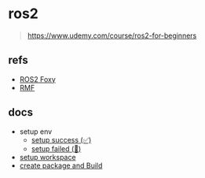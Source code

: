 # ros2
> https://www.udemy.com/course/ros2-for-beginners

## refs
- [ROS2 Foxy](https://docs.ros.org/en/foxy/index.html)
- [RMF](https://osrf.github.io/ros2multirobotbook/)

## docs
- setup env
  - [setup success (✅)](./docs/setup_success.md)
  - [setup failed (🚫)](./docs/setup_failed.md)
- [setup workspace](./docs/setup_workspace.md)
- [create package and Build](./docs/create_package_and_build.md)


